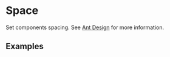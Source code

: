 # Space

Set components spacing. See [Ant Design](https://ant.design/components/space/) for more information.

## Examples

<demo name="basic"></demo>
